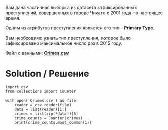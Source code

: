 Вам дана частичная выборка из датасета зафиксированных преступлений, совершенных в городе Чикаго с 2001 года по настоящее время.

Одним из атрибутов преступления является его тип – **Primary Type**.

Вам необходимо узнать тип преступления, которое было зафиксировано максимальное число раз в 2015 году.

Файл с данными: **<a href="https://stepik.org/media/attachments/lesson/24473/Crimes.csv">Crimes.csv</a>**

# Solution / Решение

```
import csv
from collections import Counter

with open('Crimes.csv') as file:
    reader = csv.reader(file)
    data = list(reader)[1:]
    crimes = list(zip(*data))[5]
    crime_counts = Counter(crimes)
    print(crime_counts.most_common(1))
```